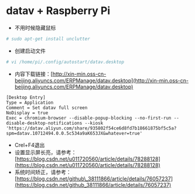 # datav + Raspberry Pi

* 不用时候隐藏鼠标

```bash
# sudo apt-get install unclutter​​
```

* 创建启动文件

```bash
# vi /home/pi/.config/autostart/datav.desktop
```

* 内容下载链接：[http://xin-min.oss-cn-beijing.aliyuncs.com/ERPManage/datav.desktop](http://xin-min.oss-cn-beijing.aliyuncs.com/ERPManage/datav.desktop)

```text
[Desktop Entry]
Type = Application
Comment = Set datav full screen
NoDisplay = true 
Exec = chromium-browser --disable-popup-blocking --no-first-run --disable-desktop-notifications --kiosk 'https://datav.aliyun.com/share/935802f54ce6d8fd7b18661875bf5c5a?spm=datav.10712494.0.0.5c534a9aK653JX&whatever=true'
```

* Crel+F4退出
* 设置显示屏长亮，请参考：[https://blog.csdn.net/u011720560/article/details/78288128](https://blog.csdn.net/u011720560/article/details/78288128)
* 系统时间矫正，请参考：[https://blog.csdn.net/github\_38111866/article/details/76057237](https://blog.csdn.net/github_38111866/article/details/76057237)

